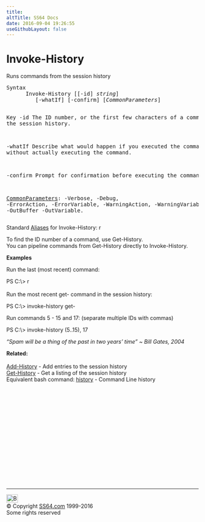 ```yaml
---
title:
altTitle: SS64 Docs
date: 2016-09-04 19:26:55
useGithubLayout: false
---
```

<!-- #BeginLibraryItem "/Library/head_ps.lbi" --><!-- #EndLibraryItem --><h1>Invoke-History</h1> 
<p>Runs commands from the session history</p>
<pre>Syntax
      Invoke-History [[-id] <i>string</i>]
         [-whatIf] [-confirm] [<i>CommonParameters</i>]

Key
   -id
       The ID number, or the first few characters of a command in the
       session history.

   -whatIf
       Describe what would happen if you executed the command without
       actually executing the command.

   -confirm
       Prompt for confirmation before executing the command.

   <a href="common.html">CommonParameters</a>:
       -Verbose, -Debug, -ErrorAction, -ErrorVariable, -WarningAction, -WarningVariable,
       -OutBuffer -OutVariable.</pre>
<p>
Standard <a href="get-alias.html">Aliases</a> for Invoke-History:<span class="code"> r</span></p>
<p>To find the ID number of a command, use Get-History. <br>
You can pipeline commands from Get-History directly to Invoke-History. </p>
<p><b>Examples</b></p>
<p>Run the last (most recent) command:</p>
<p><span class="code">PS C:\&gt; r</span><br>
  <br>
  Run the most recent get- command in the session history:</p>
<p class="code">PS C:\&gt; invoke-history get-</p>
<p>Run commands 5 - 15 and 17: (separate multiple IDs with commas)</p>
<p class="code">PS C:\&gt; invoke-history (5..15), 17</p>
<p class="quote"><i>“Spam will be a thing of the past in two years’ time” ~ Bill Gates, 2004</i></p>
<p><b>Related:</b><br>
  <br>
<a href="add-history.html">Add-History</a> - Add entries to the session history <a href="get-history.html"><br>
Get-History</a> - Get a listing of the session history<br>
Equivalent bash command: <a href="../bash/history.html">history</a> - Command Line history</p><!-- #BeginLibraryItem "/Library/foot_ps.lbi" --><p>
<!-- PowerShell300 -->
<ins class="adsbygoogle" style="display:inline-block;width:300px;height:250px" data-ad-client="ca-pub-6140977852749469" data-ad-slot="6253539900"></ins>
<script>
(adsbygoogle = window.adsbygoogle || []).push({});
</script></p>
<hr>
<div id="bl" class="footer"><a href="invoke-history.html#"><img src="../images/top.png" width="30" height="22" alt="Back to the Top"></a></div>
<div id="br" class="footer, tagline">© Copyright <a href="http://ss64.com/">SS64.com</a> 1999-2016<br>
Some rights reserved</div><!-- #EndLibraryItem -->

